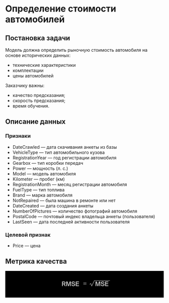 # Определение стоимости автомобилей

## Постановка задачи

Модель должна определить рыночную стоимость автомобиля на основе исторических данных:
- технические характеристики
- комплектации
- цены автомобилей

Заказчику важны:
- качество предсказания;
- скорость предсказания;
- время обучения.

## Описание данных

### Признаки

- DateCrawled — дата скачивания анкеты из базы
- VehicleType — тип автомобильного кузова
- RegistrationYear — год регистрации автомобиля
- Gearbox — тип коробки передач
- Power — мощность (л. с.)
- Model — модель автомобиля
- Kilometer — пробег (км)
- RegistrationMonth — месяц регистрации автомобиля
- FuelType — тип топлива
- Brand — марка автомобиля
- NotRepaired — была машина в ремонте или нет
- DateCreated — дата создания анкеты
- NumberOfPictures — количество фотографий автомобиля
- PostalCode — почтовый индекс владельца анкеты (пользователя)
- LastSeen — дата последней активности пользователя

### Целевой признак

- Price — цена 

## Метрика качества

![](https://github.com/HorodeckiyMykhailo/Yandex-Praktikum-Projects/blob/main/Projects/images/WhatsApp%20Image%202022-03-12%20at%2013.25.57.jpeg)




```python

```
